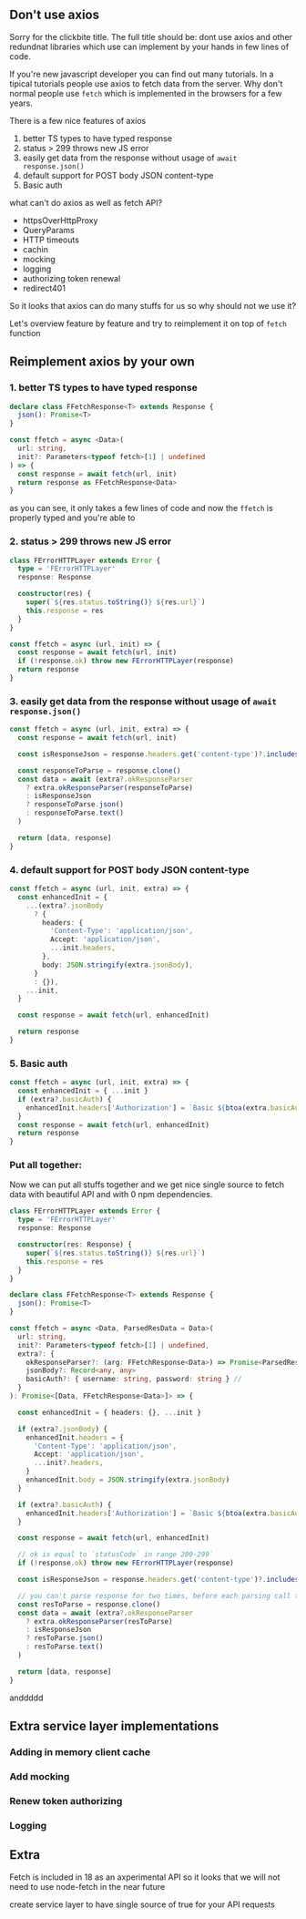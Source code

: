 
## Don't use axios


Sorry for the clickbite title. The full title should be: dont use axios and other redundnat libraries which use can implement by your hands in few lines of code.

If you're new javascript developer you can find out many tutorials. In a tipical tutorials people use axios to fetch data from the server. Why don't normal people use `fetch` which is implemented in the browsers for a few years.

There is a few nice features of axios
1. better TS types to have typed response
2. status > 299 throws new JS error
3. easily get data from the response without usage of `await response.json()`	
4. default support for POST body JSON content-type
5. Basic auth


what can't do axios as well as fetch API?

- httpsOverHttpProxy
- QueryParams
- HTTP timeouts
- cachin
- mocking
- logging
- authorizing token renewal
- redirect401

So it looks that axios can do many stuffs for us so why should not we use it?

Let's overview feature by feature and try to reimplement it on top of `fetch` function


## Reimplement axios by your own

### 1. better TS types to have typed response

```ts
declare class FFetchResponse<T> extends Response {
  json(): Promise<T>
}

const ffetch = async <Data>(
  url: string,
  init?: Parameters<typeof fetch>[1] | undefined
) => {
  const response = await fetch(url, init) 
  return response as FFetchResponse<Data>
}

```

as you can see, it only takes a few lines of code and now the `ffetch` is properly typed and you're able to 



### 2. status > 299 throws new JS error

```ts
class FErrorHTTPLayer extends Error {
  type = 'FErrorHTTPLayer'
  response: Response

  constructor(res) {
    super(`${res.status.toString()} ${res.url}`)
    this.response = res
  }
}

const ffetch = async (url, init) => {
  const response = await fetch(url, init)
  if (!response.ok) throw new FErrorHTTPLayer(response)
  return response
}
```



### 3. easily get data from the response without usage of `await response.json()`	

```ts
const ffetch = async (url, init, extra) => {
  const response = await fetch(url, init)

  const isResponseJson = response.headers.get('content-type')?.includes('application/json')

  const responseToParse = response.clone()
  const data = await (extra?.okResponseParser
    ? extra.okResponseParser(responseToParse)
    : isResponseJson
    ? responseToParse.json()
    : responseToParse.text()
  )

  return [data, response]
}
```


### 4. default support for POST body JSON content-type

```ts
const ffetch = async (url, init, extra) => {
  const enhancedInit = {
    ...(extra?.jsonBody 
      ? {
        headers: {
          'Content-Type': 'application/json',
          Accept: 'application/json',
          ...init.headers,
        },
        body: JSON.stringify(extra.jsonBody),
      }
      : {}),
    ...init,
  }

  const response = await fetch(url, enhancedInit)

  return response
}
```


### 5. Basic auth

```ts
const ffetch = async (url, init, extra) => {
  const enhancedInit = { ...init }
  if (extra?.basicAuth) {
    enhancedInit.headers['Authorization'] = `Basic ${btoa(extra.basicAuth.username + ":" + extra.basicAuth.password)}`
  }
  const response = await fetch(url, enhancedInit)
  return response
}
```

### Put all together:

Now we can put all stuffs together and we get nice single source to fetch data with beautiful API and with 0 npm dependencies.

```ts
class FErrorHTTPLayer extends Error {
  type = 'FErrorHTTPLayer'
  response: Response

  constructor(res: Response) {
    super(`${res.status.toString()} ${res.url}`)
    this.response = res
  }
}

declare class FFetchResponse<T> extends Response {
  json(): Promise<T>
}

const ffetch = async <Data, ParsedResData = Data>(
  url: string,
  init?: Parameters<typeof fetch>[1] | undefined,
  extra?: {
    okResponseParser?: (arg: FFetchResponse<Data>) => Promise<ParsedResData>
    jsonBody?: Record<any, any>
    basicAuth?: { username: string, password: string } // 
  }
): Promise<[Data, FFetchResponse<Data>]> => {

  const enhancedInit = { headers: {}, ...init }

  if (extra?.jsonBody) {
    enhancedInit.headers = {
      'Content-Type': 'application/json',
      Accept: 'application/json',
      ...init?.headers,
    }
    enhancedInit.body = JSON.stringify(extra.jsonBody)
  }

  if (extra?.basicAuth) {
    enhancedInit.headers['Authorization'] = `Basic ${btoa(extra.basicAuth.username + ":" + extra.basicAuth.password)}`
  }

  const response = await fetch(url, enhancedInit)

  // ok is equal to `statusCode` in range 200-299`
  if (!response.ok) throw new FErrorHTTPLayer(response)

  const isResponseJson = response.headers.get('content-type')?.includes('application/json')

  // you can't parse response for two times, before each parsing call the `.clone()` method
  const resToParse = response.clone()
  const data = await (extra?.okResponseParser
    ? extra.okResponseParser(resToParse)
    : isResponseJson
    ? resToParse.json()
    : resToParse.text()
  )

  return [data, response]
}

```

anddddd

## Extra service layer implementations

### Adding in memory client cache

### Add mocking

### Renew token authorizing

### Logging


## Extra

Fetch is included in 18 as an axperimental API so it looks that we will not need to use node-fetch in the near future


create service layer to have single source of true for your API requests